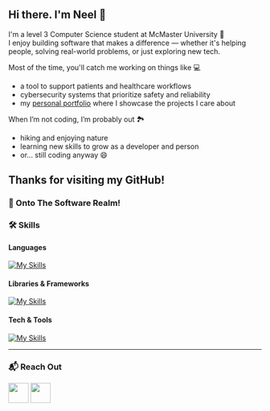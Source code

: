 ## Hi there. I'm Neel 👋

I'm a level 3 Computer Science student at McMaster University 🦅  
I enjoy building software that makes a difference — whether it's helping people, solving real-world problems, or just exploring new tech.

Most of the time, you'll catch me working on things like 💻  
- a tool to support patients and healthcare workflows  
- cybersecurity systems that prioritize safety and reliability  
- my [personal portfolio](https://neeloza115.github.io) where I showcase the projects I care about  

When I’m not coding, I’m probably out 🏞️  
- hiking and enjoying nature  
- learning new skills to grow as a developer and person  
- or... still coding anyway 😄

Thanks for visiting my GitHub!
---

### 🚀 Onto The Software Realm!


### 🛠️ Skills

#### Languages<p></p>  
[![My Skills](https://skillicons.dev/icons?i=python,java,c,html,css,javascript,matlab,mysql,bash,latex,elm,assembly)](https://skillicons.dev) <p></p>

#### Libraries & Frameworks  
[![My Skills](https://skillicons.dev/icons?i=tensorflow,pytorch,tailwind,nodejs,django,react,express)](https://skillicons.dev) <p></p>


#### Tech & Tools  
[![My Skills](https://skillicons.dev/icons?i=windows,linux,vscode,pycharm,anaconda,github,git,vim,notion,npm,ubuntu)](https://skillicons.dev) <p></p>

---

### 📬 Reach Out

<p align="left">
  <a href="mailto:ozan1@mcmaster.ca"><img src="https://cdn.jsdelivr.net/gh/devicons/devicon/icons/google/google-original.svg" width="40"/></a>
  <a href="www.linkedin.com/in/neeloza"><img src="https://cdn.jsdelivr.net/gh/devicons/devicon/icons/linkedin/linkedin-original.svg" width="40"/></a>
</p>
